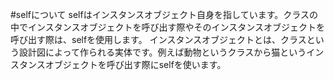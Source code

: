 #selfについて
selfはインスタンスオブジェクト自身を指しています。クラスの中でインスタンスオブジェクトを呼び出す際やそのインスタンスオブジェクトを呼び出す際は、selfを使用します。
インスタンスオブジェクトとは、クラスという設計図によって作られる実体です。例えば動物というクラスから猫というインスタンスオブジェクトを呼び出す際にselfを使います。
